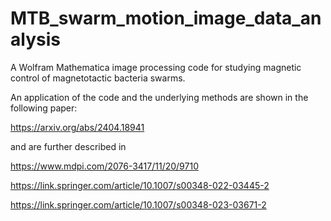 # MTB_swarm_motion_image_data_analysis
A Wolfram Mathematica image processing code for studying magnetic control of magnetotactic bacteria swarms.

An application of the code and the underlying methods are shown in the following paper:

 https://arxiv.org/abs/2404.18941

and are further described in 

 https://www.mdpi.com/2076-3417/11/20/9710
 
 https://link.springer.com/article/10.1007/s00348-022-03445-2
 
 https://link.springer.com/article/10.1007/s00348-023-03671-2
